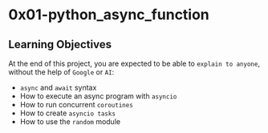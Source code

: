 # 0x01-python_async_function

## Learning Objectives

At the end of this project, you are expected to be able to `explain to anyone`, without the help of `Google` or `AI`:

- `async` and `await` syntax
- How to execute an async program with `asyncio`
- How to run concurrent `coroutines`
- How to create `asyncio tasks`
- How to use the `random` module
